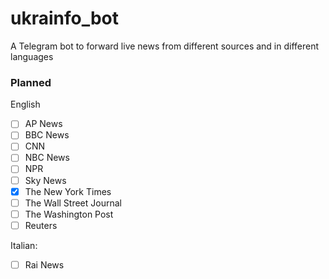 # ukrainfo_bot
A Telegram bot to forward live news from different sources and in different languages

### Planned

English
- [ ] AP News
- [ ] BBC News
- [ ] CNN
- [ ] NBC News
- [ ] NPR
- [ ] Sky News
- [X] The New York Times
- [ ] The Wall Street Journal
- [ ] The Washington Post
- [ ] Reuters
  
Italian:
- [ ] Rai News